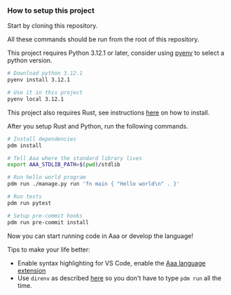 
### How to setup this project

Start by cloning this repository.

All these commands should be run from the root of this repository.

This project requires Python 3.12.1 or later, consider using [pyenv](https://github.com/pyenv/pyenv) to select a python version.

```sh
# Download python 3.12.1
pyenv install 3.12.1

# Use it in this project
pyenv local 3.12.1
```

This project also requires Rust, see instructions [here](https://www.rust-lang.org/tools/install) on how to install.

After you setup Rust and Python, run the following commands.

```sh
# Install dependencies
pdm install

# Tell Aaa where the standard library lives
export AAA_STDLIB_PATH=$(pwd)/stdlib

# Run hello world program
pdm run ./manage.py run 'fn main { "Hello world\n" . }'

# Run tests
pdm run pytest

# Setup pre-commit hooks
pdm run pre-commit install
```

Now you can start running code in Aaa or develop the language!

Tips to make your life better:
* Enable syntax highlighting for VS Code, enable the [Aaa language extension](./aaa-vscode-extension/README.md)
* Use `direnv` as described [here](./direnv.md) so you don't have to type `pdm run` all the time.
